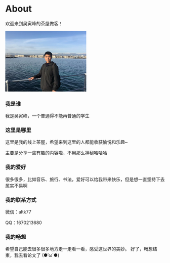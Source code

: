 # About

欢迎来到吴寅峰的茶屋做客！

<img src="images/1.jpg" style="zoom: 25%;" /> 

### 我是谁

我是吴寅峰，一个普通得不能再普通的学生

### 这里是哪里

这里是我的线上茶屋，希望来到这里的人都能收获愉悦和乐趣~

主要是分享一些有趣的内容啦，不用那么神秘哈哈哈

### 我的爱好

很多很多，比如音乐、旅行、书法，爱好可以给我带来快乐，但是想一直坚持下去属实不易啊

### 我的联系方式

微信：altk77

QQ：1670213680

### 我的畅想

希望自己能去很多很多地方走一走看一看，感受这世界的美妙。
好了，畅想结束，我去看论文了 (●′ω`●)